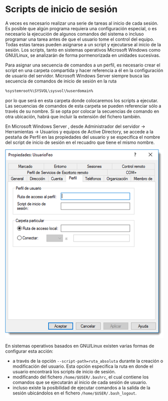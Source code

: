 # Scripts de inicio de sesión

A veces es necesario realizar una serie de tareas al inicio de cada sesión. Es posible que algún programa requiera una configuración especial, o es necesario la ejecución de algunos comandos del sistema o incluso programar una tarea antes de que el usuario tome el control del equipo. Todas estas tareas pueden asignarse a un script y ejecutarse al inicio de la sesión. Los scripts, tanto en sistemas operativos Microsoft Windows como GNU/Linux, se analizarán de forma pormenorizada en unidades sucesivas.

Para asignar una secuencia de comandos a un perfil, es necesario crear el script en una carpeta compartida y hacer referencia a él en la configuración de usuario del servidor. Microsoft Windows Server siempre busca las secuencia de comandos de inicio de sesión en la ruta

```bash title
%systemroot%\SYSVOL\sysvol\%userdomain%
```

por lo que será en esta carpeta donde colocaremos los scripts a ejecutar. Las secuencias de comandos de esta carpeta se pueden referenciar sólo a través de su nombre. Si se opta por colocar la secuencias de comando en otra ubicación, habrá que incluir la extensión del fichero también.

En Microsoft Windows Server , desde <span class="menu">Administrador del servidor</span> → <span class="menu">Herramientas</span> → <span class="menu">Usuarios y equipos de Active Directory</span>, se accede a la pestaña de <span class="menu">Perfil</span> en las propiedades del usuario y se especifica el nombre del script de inicio de sesión en el recuadro que tiene el mismo nombre.

![configuración de script de inicio de sesión](img/10000000000005AD000006C065D8DACA6EA83187.jpg)

En sistemas operativos basados en GNU/Linux existen varias formas de configurar esta acción:

- a través de la opción `--script-path=ruta_absoluta` durante la creación o modificación del usuario. Esta opción especifica la ruta en donde el usuario encontrará los scripts de inicio de sesión.
- modificando del fichero `/home/$USER/.bashrc`, el cual contiene los comandos que se ejecutarán al inicio de cada sesión de usuario.
- incluso existe la posibilidad de ejecutar comandos a la salida de la sesión ubicándolos en el fichero `/home/$USER/.bash_logout`.
